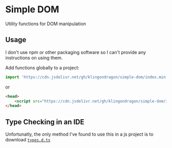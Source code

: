 # Simple DOM
Utility functions for DOM manipulation
## Usage
I don't use npm or other packaging software so I can't provide any instructions on using them.

Add functions globally to a project:
```js
import 'https://cdn.jsdelivr.net/gh/klingondragon/simple-dom/index.min.js';
```
or
```html
<head>
    <script src="https://cdn.jsdelivr.net/gh/klingondragon/simple-dom/index.min.js"></script>
</head>
```
## Type Checking in an IDE
Unfortunatly, the only method I've found to use this in a js project is to download [`types.d.ts`](./types.d.ts)
